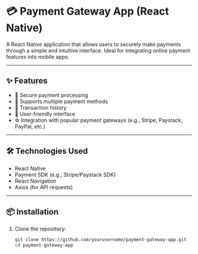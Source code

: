 # 💳 Payment Gateway App (React Native)

A React Native application that allows users to securely make payments through a simple and intuitive interface. Ideal for integrating online payment features into mobile apps.

---

## ✨ Features

- 🔐 Secure payment processing
- 💸 Supports multiple payment methods
- 🧾 Transaction history
- 📲 User-friendly interface
- ⚙️ Integration with popular payment gateways (e.g., Stripe, Paystack, PayPal, etc.)

---

## 🛠️ Technologies Used

- React Native
- Payment SDK (e.g., Stripe/Paystack SDK)
- React Navigation
- Axios (for API requests)

---

## 📦 Installation

1. Clone the repository:
   ```bash
   git clone https://github.com/yourusername/payment-gateway-app.git
   cd payment-gateway-app
